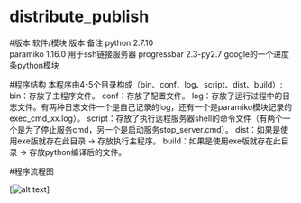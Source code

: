# distribute_publish

#版本
软件/模块	     版本	          备注
python	      2.7.10	 
paramiko	    1.16.0	        用于ssh链接服务器
progressbar	  2.3-py2.7	     google的一个进度条python模块

#程序结构
本程序由4-5个目录构成（bin、conf、log、script、dist、build）:
bin：存放了主程序文件。
conf：存放了配置文件。
log：存放了运行过程中的日志文件。有两种日志文件一个是自己记录的log，还有一个是paramiko模块记录的exec_cmd_xx.log）。
script：存放了执行远程服务器shell的命令文件（有两个一个是为了停止服务cmd，另一个是启动服务stop_server.cmd）。
dist：如果是使用exe版就存在此目录 -> 存放执行主程序。
build：如果是使用exe版就存在此目录 -> 存放python编译后的文件。


#程序流程图

[![alt text](https://www.ttlsa.com/wp-content/uploads/2016/01/python-upload-01.png)]
